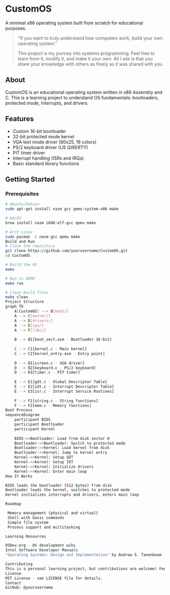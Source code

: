 # CustomOS

A minimal x86 operating system built from scratch for educational purposes.

> "If you want to truly understand how computers work, build your own operating system."
> 
> This project is my journey into systems programming. Feel free to learn from it, modify it, and make it your own. All I ask is that you share your knowledge with others as freely as it was shared with you.

## About

CustomOS is an educational operating system written in x86 Assembly and C. This is a learning project to understand OS fundamentals: bootloaders, protected mode, interrupts, and drivers.

## Features

- Custom 16-bit bootloader
- 32-bit protected mode kernel
- VGA text mode driver (80x25, 16 colors)
- PS/2 keyboard driver (US QWERTY)
- PIT timer driver
- Interrupt handling (ISRs and IRQs)
- Basic standard library functions

## Getting Started

### Prerequisites

```bash
# Ubuntu/Debian
sudo apt-get install nasm gcc qemu-system-x86 make

# macOS
brew install nasm i686-elf-gcc qemu make

# Arch Linux
sudo pacman -S nasm gcc qemu make
Build and Run
# Clone the repository
git clone https://github.com/yourusername/CustomOS.git
cd CustomOS

# Build the OS
make

# Run in QEMU
make run

# Clean build files
make clean
Project Structure
graph TD
    A[CustomOS] --> B[boot/]
    A --> C[kernel/]
    A --> D[drivers/]
    A --> E[cpu/]
    A --> F[libc/]
    
    B --> B1[boot_sect.asm - Bootloader 16-bit]
    
    C --> C1[kernel.c - Main kernel]
    C --> C2[kernel_entry.asm - Entry point]
    
    D --> D1[screen.c - VGA driver]
    D --> D2[keyboard.c - PS/2 keyboard]
    D --> D3[timer.c - PIT timer]
    
    E --> E1[gdt.c - Global Descriptor Table]
    E --> E2[idt.c - Interrupt Descriptor Table]
    E --> E3[isr.c - Interrupt Service Routines]
    
    F --> F1[string.c - String functions]
    F --> F2[mem.c - Memory functions]
Boot Process
sequenceDiagram
    participant BIOS
    participant Bootloader
    participant Kernel
    
    BIOS->>Bootloader: Load from disk sector 0
    Bootloader->>Bootloader: Switch to protected mode
    Bootloader->>Kernel: Load kernel from disk
    Bootloader->>Kernel: Jump to kernel entry
    Kernel->>Kernel: Setup GDT
    Kernel->>Kernel: Setup IDT
    Kernel->>Kernel: Initialize drivers
    Kernel->>Kernel: Enter main loop
How It Works

BIOS loads the bootloader (512 bytes) from disk
Bootloader loads the kernel, switches to protected mode
Kernel initializes interrupts and drivers, enters main loop

Roadmap

 Memory management (physical and virtual)
 Shell with basic commands
 Simple file system
 Process support and multitasking

Learning Resources

OSDev.org - OS development wiki
Intel Software Developer Manuals
"Operating Systems: Design and Implementation" by Andrew S. Tanenbaum

Contributing
This is a personal learning project, but contributions are welcome! Feel free to open issues or submit pull requests.
License
MIT License - see LICENSE file for details.
Contact
GitHub: @yourusername
